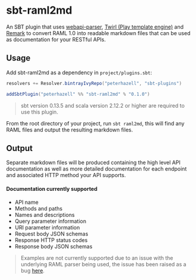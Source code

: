 # sbt-raml2md #

An SBT plugin that uses [webapi-parser](https://github.com/raml-org/webapi-parser), 
[Twirl (Play template engine)](https://github.com/playframework/twirl) and 
[Remark](https://github.com/giflw/remark-java) to convert RAML 1.0 into 
readable markdown files that can be used as documentation for your RESTful APIs.

## Usage ##

Add sbt-raml2md as a dependency in `project/plugins.sbt`:

```scala
resolvers += Resolver.bintrayIvyRepo("peterhazell", "sbt-plugins")

addSbtPlugin("peterhazell" %% "sbt-raml2md" % "0.1.0")
```

> sbt version 0.13.5 and scala version 2.12.2 or higher are required to use this plugin.

From the root directory of your project, run ``sbt raml2md``, this will find any RAML files and output the resulting markdown files.

## Output ##
Separate markdown files will be produced containing the high level API documentation as well as more detailed documentation for each endpoint and associated HTTP method your API supports.

#### Documentation currently supported ####

- API name
- Methods and paths
- Names and descriptions
- Query parameter information
- URI parameter information
- Request body JSON schemas
- Response HTTP status codes
- Response body JSON schemas

> Examples are not currently supported due to an issue with the underlying 
RAML parser being used, the issue has been raised as a bug [here](https://github.com/raml-org/webapi-parser/issues/34).
